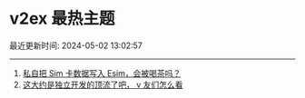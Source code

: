 # v2ex 最热主题

最近更新时间: 2024-05-02 13:02:57

--- 
1. [私自把 Sim 卡数据写入 Esim，会被喝茶吗？](https://www.v2ex.com/t/1037334) 
2. [这大约是独立开发的顶流了吧， v 友们怎么看](https://www.v2ex.com/t/1037345) 
